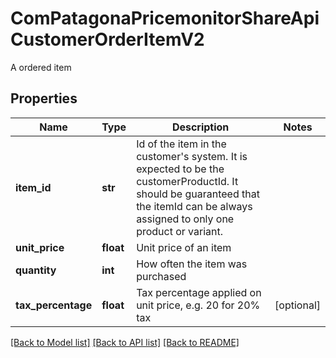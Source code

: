 # ComPatagonaPricemonitorShareApiCustomerOrderItemV2

A ordered item
## Properties
Name | Type | Description | Notes
------------ | ------------- | ------------- | -------------
**item_id** | **str** | Id of the item in the customer&#39;s system. It is expected to be the customerProductId. It should be guaranteed that the itemId can be always assigned to only one product or variant. | 
**unit_price** | **float** | Unit price of an item | 
**quantity** | **int** | How often the item was purchased | 
**tax_percentage** | **float** | Tax percentage applied on unit price, e.g. 20 for 20% tax | [optional] 

[[Back to Model list]](../README.md#documentation-for-models) [[Back to API list]](../README.md#documentation-for-api-endpoints) [[Back to README]](../README.md)


